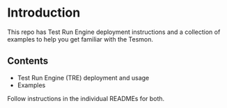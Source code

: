 # Introduction

This repo has Test Run Engine deployment instructions and a collection of examples to help you get familiar with the Tesmon.

## Contents
- Test Run Engine (TRE) deployment and usage
- Examples

Follow instructions in the individual READMEs for both.
